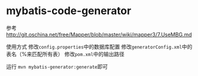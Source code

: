 # mybatis-code-generator
参考 http://git.oschina.net/free/Mapper/blob/master/wiki/mapper3/7.UseMBG.md

使用方式
修改`config.properties`中的数据库配置
修改`generatorConfig.xml`中的表名（%来匹配所有表）
修改`pom.xml`中的输出路径

运行
`mvn mybatis-generator:generate`即可
